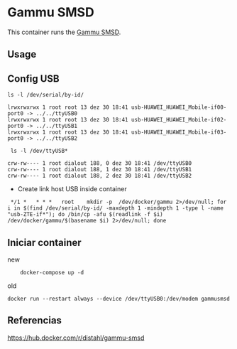 # Gammu SMSD

This container runs the [Gammu SMSD](https://wammu.eu/smsd/).

## Usage

## Config USB 
```
ls -l /dev/serial/by-id/
```
```
lrwxrwxrwx 1 root root 13 dez 30 18:41 usb-HUAWEI_HUAWEI_Mobile-if00-port0 -> ../../ttyUSB0
lrwxrwxrwx 1 root root 13 dez 30 18:41 usb-HUAWEI_HUAWEI_Mobile-if02-port0 -> ../../ttyUSB1
lrwxrwxrwx 1 root root 13 dez 30 18:41 usb-HUAWEI_HUAWEI_Mobile-if03-port0 -> ../../ttyUSB2
```
```
 ls -l /dev/ttyUSB*
```
```
crw-rw---- 1 root dialout 188, 0 dez 30 18:41 /dev/ttyUSB0
crw-rw---- 1 root dialout 188, 1 dez 30 18:41 /dev/ttyUSB1
crw-rw---- 1 root dialout 188, 2 dez 30 18:41 /dev/ttyUSB2
```

- Create link host USB inside container

```
 */1 *   * * *   root    mkdir -p  /dev/docker/gammu 2>/dev/null; for i in $(find /dev/serial/by-id/ -maxdepth 1 -mindepth 1 -type l -name "usb-ZTE-if*"); do /bin/cp -afu $(readlink -f $i) /dev/docker/gammu/$(basename $i) 2>/dev/null; done
```

## Iniciar container
new
```
    docker-compose up -d
```
    
old
```
docker run --restart always --device /dev/ttyUSB0:/dev/modem gammusmsd
```

## Referencias
https://hub.docker.com/r/distahl/gammu-smsd
